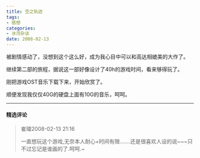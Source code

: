 ```yaml
---
title: 空之轨迹
tags:
- 感想
categories:
- 冰河杂谈
date: 2008-02-13
---
```


被剧情感动了，没想到这个这么好，成为我心目中可以和高达相媲美的大作了。

继续第二部的旅程，据说这一部好像设计了40h的游戏时间，看来够得玩了。

刚把游戏OST音乐下载下来，开始欣赏了。

顺便发现我仅仅40G的硬盘上面有10G的音乐，呵呵。



---
#### 精选评论

> 崔璨2008-02-13 21:16
>
> 一直想玩这个游戏,无奈本人耐心+时间有限.......还是很喜欢人设的说~~~只不过忘记是谁画的了.呵呵.~
